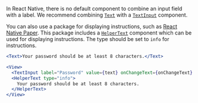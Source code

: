 In React Native, there is no default component to combine an input field with a label. We recommend combining [`Text`](https://reactnative.dev/docs/text) with a [`TextInput`](https://reactnative.dev/docs/textinput) component.

You can also use a package for displaying instructions, such as [React Native Paper](https://callstack.github.io/react-native-paper/index.html). This package includes a [`HelperText`](https://callstack.github.io/react-native-paper/docs/components/HelperText/) component which can be used for displaying instructions. The type should be set to `info` for instructions.

```jsx
<Text>Your password should be at least 8 characters.</Text>

<View>
  <TextInput label="Password" value={text} onChangeText={onChangeText} />
  <HelperText type="info">
    Your password should be at least 8 characters.
  </HelperText>
</View>
```
